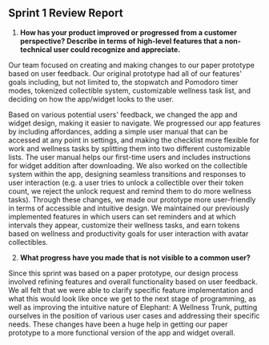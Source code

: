 ## Sprint 1 Review Report

1. **How has your product improved or progressed from a customer perspective? Describe in terms of high-level features that a non-technical user could recognize and appreciate.**

Our team focused on creating and making changes to our paper prototype based on user feedback. Our original prototype had all of our features' goals including, but not limited to, the stopwatch and Pomodoro timer modes, tokenized collectible system, customizable wellness task list, and deciding on how the app/widget looks to the user. 

Based on various potential users' feedback, we changed the app and widget design, making it easier to navigate. We progressed our app features by including affordances, adding a simple user manual that can be accessed at any point in settings, and making the checklist more flexible for work and wellness tasks by splitting them into two different customizable lists. The user manual helps our first-time users and includes instructions for widget addition after downloading. We also worked on the collectible system within the app, designing seamless transitions and responses to user interaction (e.g. a user tries to unlock a collectible over their token count, we reject the unlock request and remind them to do more wellness tasks). Through these changes, we made our prototype more user-friendly in terms of accessible and intuitive design. We maintained our previously implemented features in which users can set reminders and at which intervals they appear, customize their wellness tasks, and earn tokens based on wellness and productivity goals for user interaction with avatar collectibles. 

2. **What progress have you made that is not visible to a common user?**
   
Since this sprint was based on a paper prototype, our design process involved refining features and overall functionality based on user feedback. We all felt that we were able to clarify specific feature implementation and what this would look like once we get to the next stage of programming, as well as improving the intuitive nature of Elephant: A Wellness Trunk, putting ourselves in the position of various user cases and addressing their specific needs. These changes have been a huge help in getting our paper prototype to a more functional version of the app and widget overall.
